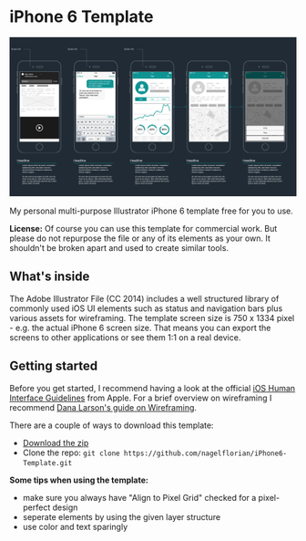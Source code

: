 # iPhone 6 Template

![iPhone 6 Template Overview](https://raw.githubusercontent.com/nagelflorian/iPhone6-Template/screenshots/iPhone6-Template.png)

My personal multi-purpose Illustrator iPhone 6 template free for you to use.

**License:** Of course you can use this template for commercial work. But please do not repurpose the file or any of its elements as your own. It shouldn't be broken apart and used to create similar tools.

## What's inside

The Adobe Illustrator File (CC 2014) includes a well structured library of commonly used iOS UI elements such as status and navigation bars plus various assets for wireframing. The template screen size is 750 x 1334 pixel - e.g. the actual iPhone 6 screen size. That means you can export the screens to other applications or see them 1:1 on a real device.

## Getting started

Before you get started, I recommend having a look at the official [iOS Human Interface Guidelines](https://developer.apple.com/library/ios/documentation/UserExperience/Conceptual/MobileHIG/Bars.html#//apple_ref/doc/uid/TP40006556-CH12-SW1) from Apple. For a brief overview on wireframing I recommend [Dana Larson's guide on Wireframing](http://www.dtelepathy.com/blog/design/learning-to-wireframe-10-best-practices).

There are a couple of ways to download this template:
- [Download the zip](https://github.com/nagelflorian/iPhone6-Template/archive/master.zip)
- Clone the repo: `git clone https://github.com/nagelflorian/iPhone6-Template.git`

**Some tips when using the template:**

- make sure you always have "Align to Pixel Grid" checked for a pixel-perfect design
- seperate elements by using the given layer structure
- use color and text sparingly

